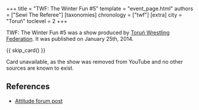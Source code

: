 +++
title = "TWF: The Winter Fun #5"
template = "event_page.html"
authors = ["Sewi The Referee"]
[taxonomies]
chronology = ["twf"]
[extra]
city = "Toruń"
toclevel = 2
+++

TWF: The Winter Fun #5 was a show produced by [Toruń Wrestling Federation](@/o/twf.md). It was published on January 25th, 2014.

{{ skip_card() }}

Card unavailable, as the show was removed from YouTube and no other sources are known to exist.


## References

* [Attitude forum post](https://forum.wrestling.pl/topic/34845-twf-the-winter-fun-5)
